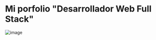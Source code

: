 # Mi porfolio "Desarrollador Web Full Stack"


![image](https://github.com/user-attachments/assets/763e1c88-8da9-4da6-82fe-93579d37d7fb)


